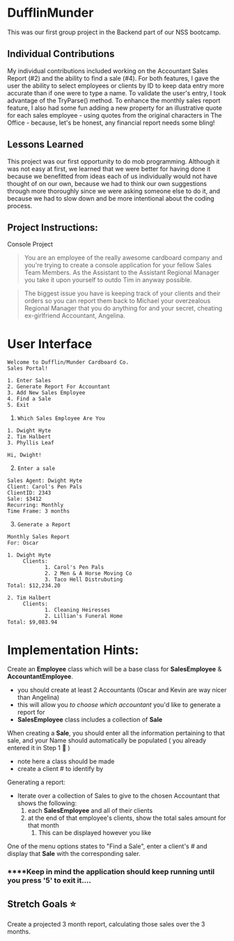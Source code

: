 # DufflinMunder

This was our first group project in the Backend part of our NSS bootcamp. 

## Individual Contributions
My individual contributions included working on the Accountant Sales Report (#2) and the ability to find a sale (#4). 
For both features, I gave the user the ability to select employees or clients by ID to keep data entry more accurate than if one were to type a name. 
To validate the user's entry, I took advantage of the TryParse() method. 
To enhance the monthly sales report feature, I also had some fun adding a new property for an illustrative quote for each sales employee - using quotes from the original characters in The Office - because, let's be honest, any financial report needs some bling!

## Lessons Learned
This project was our first opportunity to do mob programming. Although it was not easy at first, we learned that we were better for having done it because we benefitted from ideas each of us individually would not have thought of on our own, because we had to think our own suggestions through more thoroughly since we were asking someone else to do it, and because we had to slow down and be more intentional about the coding process. 


## Project Instructions:
Console Project

> You are an employee of the really awesome cardboard company and you're trying to create a console application for your fellow Sales Team Members. As the Assistant to the Assistant Regional Manager you take it upon yourself to outdo Tim in anyway possible.

> The biggest issue you have is keeping track of your clients and their orders so you can report them back to Michael your overzealous Regional Manager that you do anything for and your secret, cheating ex-girlfriend Accountant, Angelina.

# User Interface

```
Welcome to Dufflin/Munder Cardboard Co. 
Sales Portal!

1. Enter Sales
2. Generate Report For Accountant
3. Add New Sales Employee
4. Find a Sale
5. Exit
```

1.  `Which Sales Employee Are You` 

```
1. Dwight Hyte
2. Tim Halbert
3. Phyllis Leaf
```

```
Hi, Dwight!
```

2.  `Enter a sale`

```
Sales Agent: Dwight Hyte
Client: Carol's Pen Pals
ClientID: 2343
Sale: $3412
Recurring: Monthly
Time Frame: 3 months
```

3.  `Generate a Report`

```
Monthly Sales Report
For: Oscar

1. Dwight Hyte
	 Clients: 
			1. Carol's Pen Pals
			2. 2 Men & A Horse Moving Co
			3. Taco Hell Distrubuting 
Total: $12,234.20

2. Tim Halbert
	 Clients:
			1. Cleaning Heiresses 
			2. Lillian's Funeral Home
Total: $9,083.94
```

# Implementation Hints:

Create an **Employee** class which will be a base class for **SalesEmployee** & **AccountantEmployee**.

- you should create at least 2 Accountants (Oscar and Kevin are way nicer than Angelina)
- this will allow you *to choose which accountant* you'd like to generate a report for
- **SalesEmployee** class includes a collection of **Sale**

When creating a **Sale**, you should enter all the information pertaining to that sale, and your Name should automatically be populated ( you already entered it in Step 1 🤯 )

- note here a class should be made
- create a client # to identify by

Generating a report:

- Iterate over a collection of Sales to give to the chosen Accountant that shows the following:
    1. each **SalesEmployee** and all of their clients
    2. at the end of that employee's clients, show the total sales amount for that month
        1. This can be displayed however you like

One of the menu options states to "Find a Sale", enter a client's # and display that **Sale** with the corresponding saler. 

### ****Keep in mind the application should keep running until you press '5' to exit it....

## Stretch Goals ⭐

Create a projected 3 month report, calculating those sales over the 3 months.
